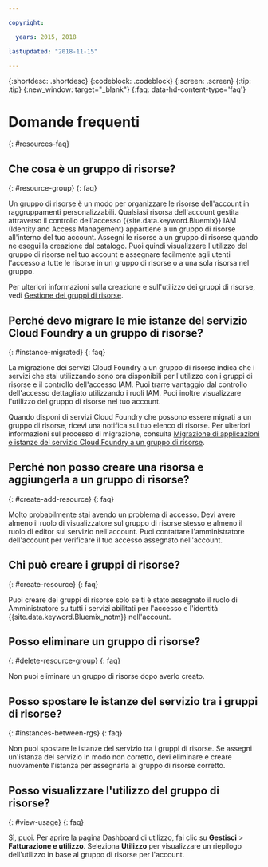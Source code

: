 ```yaml
---

copyright:

  years: 2015, 2018

lastupdated: "2018-11-15"

---
```



{:shortdesc: .shortdesc}
{:codeblock: .codeblock}
{:screen: .screen}
{:tip: .tip}
{:new_window: target="_blank"}
{:faq: data-hd-content-type='faq'}


# Domande frequenti
{: #resources-faq}

## Che cosa è un gruppo di risorse?
{: #resource-group}
{: faq}

Un gruppo di risorse è un modo per organizzare le risorse dell'account in raggruppamenti personalizzabili. Qualsiasi risorsa dell'account gestita attraverso il controllo dell'accesso {{site.data.keyword.Bluemix}} IAM (Identity and Access Management) appartiene a un gruppo di risorse all'interno del tuo account. Assegni le risorse a un gruppo di risorse quando ne esegui la creazione dal catalogo. Puoi quindi visualizzare l'utilizzo del gruppo di risorse nel tuo account e assegnare facilmente agli utenti l'accesso a tutte le risorse in un gruppo di risorse o a una sola risorsa nel gruppo.

Per ulteriori informazioni sulla creazione e sull'utilizzo dei gruppi di risorse, vedi [Gestione dei gruppi di risorse](/docs/resources/resourcegroups.html#rgs).  

## Perché devo migrare le mie istanze del servizio Cloud Foundry a un gruppo di risorse?
{: #instance-migrated}
{: faq}

La migrazione dei servizi Cloud Foundry a un gruppo di risorse indica che i servizi che stai utilizzando sono ora disponibili per l'utilizzo con i gruppi di risorse e il controllo dell'accesso IAM. Puoi trarre vantaggio dal controllo dell'accesso dettagliato utilizzando i ruoli IAM. Puoi inoltre visualizzare l'utilizzo del gruppo di risorse nel tuo account. 

Quando disponi di servizi Cloud Foundry che possono essere migrati a un gruppo di risorse, ricevi una notifica sul tuo elenco di risorse. Per ulteriori informazioni sul processo di migrazione, consulta [Migrazione di applicazioni e istanze del servizio Cloud Foundry a un gruppo di risorse](/docs/resources/instance_migration.html#migrate).

## Perché non posso creare una risorsa e aggiungerla a un gruppo di risorse?
{: #create-add-resource}
{: faq}

Molto probabilmente stai avendo un problema di accesso. Devi avere almeno il ruolo di visualizzatore sul gruppo di risorse stesso e almeno il ruolo di editor sul servizio nell'account. Puoi contattare l'amministratore dell'account per verificare il tuo accesso assegnato nell'account. 

## Chi può creare i gruppi di risorse?
{: #create-resource}
{: faq}

Puoi creare dei gruppi di risorse solo se ti è stato assegnato il ruolo di Amministratore su tutti i servizi abilitati per l'accesso e l'identità {{site.data.keyword.Bluemix_notm}} nell'account.

## Posso eliminare un gruppo di risorse?
{: #delete-resource-group}
{: faq}

Non puoi eliminare un gruppo di risorse dopo averlo creato.

## Posso spostare le istanze del servizio tra i gruppi di risorse?
{: #instances-between-rgs}
{: faq}

Non puoi spostare le istanze del servizio tra i gruppi di risorse. Se assegni un'istanza del servizio in modo non corretto, devi eliminare e creare nuovamente l'istanza per assegnarla al gruppo di risorse corretto.  

## Posso visualizzare l'utilizzo del gruppo di risorse?
{: #view-usage}
{: faq}

Sì, puoi. Per aprire la pagina Dashboard di utilizzo, fai clic su **Gestisci** &gt; **Fatturazione e utilizzo**. Seleziona **Utilizzo** per visualizzare un riepilogo dell'utilizzo in base al gruppo di risorse per l'account. 
